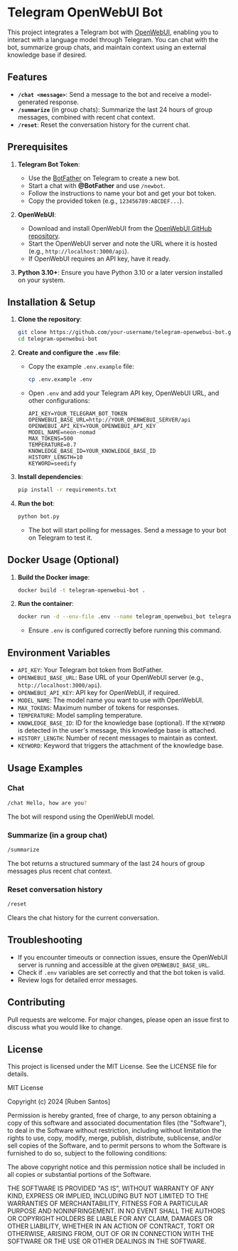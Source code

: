 # Telegram OpenWebUI Bot

This project integrates a Telegram bot with [OpenWebUI](https://github.com/OpenWebUI/open-webui), enabling you to interact with a language model through Telegram. You can chat with the bot, summarize group chats, and maintain context using an external knowledge base if desired.

## Features

- **`/chat <message>`**: Send a message to the bot and receive a model-generated response.
- **`/summarize`** (in group chats): Summarize the last 24 hours of group messages, combined with recent chat context.
- **`/reset`**: Reset the conversation history for the current chat.

## Prerequisites

1. **Telegram Bot Token**:
   - Use the [BotFather](https://core.telegram.org/bots#6-botfather) on Telegram to create a new bot.
   - Start a chat with **@BotFather** and use `/newbot`.
   - Follow the instructions to name your bot and get your bot token.
   - Copy the provided token (e.g., `123456789:ABCDEF...`).

2. **OpenWebUI**:
   - Download and install OpenWebUI from the [OpenWebUI GitHub repository](https://github.com/OpenWebUI/open-webui).
   - Start the OpenWebUI server and note the URL where it is hosted (e.g., `http://localhost:3000/api`).
   - If OpenWebUI requires an API key, have it ready.

3. **Python 3.10+**:
   Ensure you have Python 3.10 or a later version installed on your system.

## Installation & Setup

1. **Clone the repository**:
   ```bash
   git clone https://github.com/your-username/telegram-openwebui-bot.git
   cd telegram-openwebui-bot
   ```

2. **Create and configure the `.env` file**:
   - Copy the example `.env.example` file:
     ```bash
     cp .env.example .env
     ```
   - Open `.env` and add your Telegram API key, OpenWebUI URL, and other configurations:
     ```
     API_KEY=YOUR_TELEGRAM_BOT_TOKEN
     OPENWEBUI_BASE_URL=http://YOUR_OPENWEBUI_SERVER/api
     OPENWEBUI_API_KEY=YOUR_OPENWEBUI_API_KEY
     MODEL_NAME=neon-nomad
     MAX_TOKENS=500
     TEMPERATURE=0.7
     KNOWLEDGE_BASE_ID=YOUR_KNOWLEDGE_BASE_ID
     HISTORY_LENGTH=10
     KEYWORD=seedify
     ```

3. **Install dependencies**:
   ```bash
   pip install -r requirements.txt
   ```

4. **Run the bot**:
   ```bash
   python bot.py
   ```
   - The bot will start polling for messages. Send a message to your bot on Telegram to test it.

## Docker Usage (Optional)

1. **Build the Docker image**:
   ```bash
   docker build -t telegram-openwebui-bot .
   ```

2. **Run the container**:
   ```bash
   docker run -d --env-file .env --name telegram_openwebui_bot telegram-openwebui-bot
   ```
   - Ensure `.env` is configured correctly before running this command.

## Environment Variables

- `API_KEY`: Your Telegram bot token from BotFather.
- `OPENWEBUI_BASE_URL`: Base URL of your OpenWebUI server (e.g., `http://localhost:3000/api`).
- `OPENWEBUI_API_KEY`: API key for OpenWebUI, if required.
- `MODEL_NAME`: The model name you want to use with OpenWebUI.
- `MAX_TOKENS`: Maximum number of tokens for responses.
- `TEMPERATURE`: Model sampling temperature.
- `KNOWLEDGE_BASE_ID`: ID for the knowledge base (optional). If the `KEYWORD` is detected in the user's message, this knowledge base is attached.
- `HISTORY_LENGTH`: Number of recent messages to maintain as context.
- `KEYWORD`: Keyword that triggers the attachment of the knowledge base.

## Usage Examples

### Chat
```bash
/chat Hello, how are you?
```
The bot will respond using the OpenWebUI model.

### Summarize (in a group chat)
```bash
/summarize
```
The bot returns a structured summary of the last 24 hours of group messages plus recent chat context.

### Reset conversation history
```bash
/reset
```
Clears the chat history for the current conversation.

## Troubleshooting

- If you encounter timeouts or connection issues, ensure the OpenWebUI server is running and accessible at the given `OPENWEBUI_BASE_URL`.
- Check if `.env` variables are set correctly and that the bot token is valid.
- Review logs for detailed error messages.

## Contributing

Pull requests are welcome. For major changes, please open an issue first to discuss what you would like to change.

## License

This project is licensed under the MIT License. See the LICENSE file for details.

MIT License

Copyright (c) 2024 [Ruben Santos]

Permission is hereby granted, free of charge, to any person obtaining a copy
of this software and associated documentation files (the "Software"), to deal
in the Software without restriction, including without limitation the rights
to use, copy, modify, merge, publish, distribute, sublicense, and/or sell
copies of the Software, and to permit persons to whom the Software is
furnished to do so, subject to the following conditions:

The above copyright notice and this permission notice shall be included in all
copies or substantial portions of the Software.

THE SOFTWARE IS PROVIDED "AS IS", WITHOUT WARRANTY OF ANY KIND, EXPRESS OR
IMPLIED, INCLUDING BUT NOT LIMITED TO THE WARRANTIES OF MERCHANTABILITY,
FITNESS FOR A PARTICULAR PURPOSE AND NONINFRINGEMENT. IN NO EVENT SHALL THE
AUTHORS OR COPYRIGHT HOLDERS BE LIABLE FOR ANY CLAIM, DAMAGES OR OTHER
LIABILITY, WHETHER IN AN ACTION OF CONTRACT, TORT OR OTHERWISE, ARISING FROM,
OUT OF OR IN CONNECTION WITH THE SOFTWARE OR THE USE OR OTHER DEALINGS IN THE
SOFTWARE.


